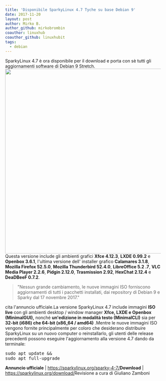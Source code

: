 ```yaml
---
title: 'Disponibile SparkyLinux 4.7 Tyche su base Debian 9'
date: 2017-11-20
layout: post
author: Mirko B.
author_github: mirkobrombin
coauthor: linuxhub
coauthor_github: linuxhubit
tags:
  - debian
---
```

SparkyLinux 4.7 è ora disponibile per il download e porta con sè tutti gli aggiornamenti software di Debian 9 Stretch.<img class="aligncenter size-full wp-image-3001 size-full wp-image-221" src="https://linuxhub.it/wordpress/wp-content/uploads/2017/11/sparkylinux-4-7-tyche-out-now-with-latest-debian-gnu-linux-9-stretch-updates-518625-2.jpg" alt="" width="800" height="596" />Questa versione include gli ambienti grafici <strong>Xfce 4.12.3</strong>, <strong>LXDE 0.99.2</strong> e <strong>Openbox 3.6.1</strong>, l'ultima versione dell' installer grafico <strong>Calamares 3.1.8</strong>, <strong>Mozilla Firefox 52.5.0</strong>, <strong>Mozilla Thunderbird 52.4.0</strong>, <strong>LibreOffice 5.2 .7</strong>, <strong>VLC Media Player 2.2.6</strong>, <strong>Pidgin 2.12.0</strong>, <strong>Trasmission 2.92</strong>, <strong>HexChat 2.12.4</strong> e <strong>DeaDBeeF 0.7.2</strong>.<blockquote>"Nessun grande cambiamento, le nuove immagini ISO forniscono aggiornamenti di tutti i pacchetti installati, dai repository di Debian 9 e Sparky dal 17 novembre 2017."</blockquote>cita l'annuncio ufficiale.La versione SparkyLinux 4.7 include immagini <strong>ISO live</strong> con gli ambienti desktop / window manager <strong>Xfce, LXDE e Openbox (MinimalGUI),</strong> nonché <strong>un'edizione in modalità testo (MinimalCLI)</strong> sia per <strong>32-bit (i686) che 64-bit (x86_64 / amd64)</strong> .Mentre le nuove immagini ISO vengono fornite principalmente per coloro che desiderano distribuire SparkyLinux su un nuovo computer o reinstallarlo, gli utenti delle release precedenti possono eseguire l'aggiornamento alla versione 4.7 dando da terminale:<pre>sudo apt update &amp;&amp; sudo apt full-upgrade</pre><strong>Annuncio ufficiale</strong> | <a href="https://sparkylinux.org/sparky-4-7/">https://sparkylinux.org/sparky-4-7/</a><strong>Download</strong> | <a href="https://sparkylinux.org/download/">https://sparkylinux.org/download/</a>Revisione a cura di Giuliano Zamboni